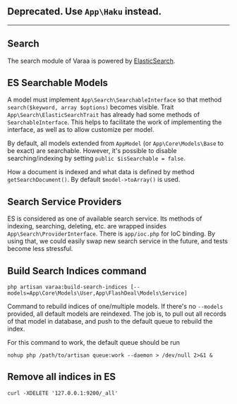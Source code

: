 ## Deprecated. Use `App\Haku` instead.
----------
## Search

The search module of Varaa is powered by [ElasticSearch](http://www.elasticsearch.org).

## ES Searchable Models

A model must implement `App\Search\SearchableInterface` so that method
`search($keyword, array $options)` becomes visible. Trait
`App\Search\ElasticSearchTrait` has already had some methods of
`SearchableInterface`. This helps to facilitate the work of implementing the
interface, as well as to allow customize per model.

By default, all models extended from `AppModel` (or `App\Core\Models\Base` to
be exact) are searchable. However, it's possible to disable
searching/indexing by setting `public $isSearchable = false`.

How a document is indexed and what data is defined by method `getSearchDocument()`.
By default `$model->toArray()` is used.

## Search Service Providers

ES is considered as one of available search service. Its methods of indexing,
searching, deleting, etc. are wrapped insides `App\Search\ProviderInterface`.
There is `app/ioc.php` for IoC binding. By using that, we could easily swap
new search service in the future, and tests become less stressful.

## Build Search Indices command

`php artisan varaa:build-search-indices [--models=App\Core\Models\User,App\FlashDeal\Models\Service]`

Command to rebuild indices of one/multiple models. If there's no `--models`
provided, all default models are reindexed. The job is, to pull out all records
of that model in database, and push to the default queue to rebuild the index.

For this command to work, the default queue should be run

`nohup php /path/to/artisan queue:work --daemon > /dev/null 2>&1 &`

## Remove all indices in ES

`curl -XDELETE '127.0.0.1:9200/_all'`
